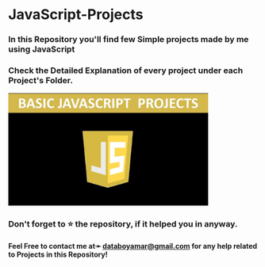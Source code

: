 # JavaScript-Projects

### In this Repository you'll find few Simple projects made by me using JavaScript

### Check the Detailed Explanation of every project under each Project's Folder. 

<img src="https://github.com/amark720/JavaScript-Projects/blob/master/Screenshot.jpg" alt="Landing Page" height="70%" width="80%">

### Don't forget to ⭐ the repository, if it helped you in anyway.

#### Feel Free to contact me at➛ databoyamar@gmail.com for any help related to Projects in this Repository!
